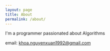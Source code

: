 ```yaml
---
layout: page
title: About
permalink: /about/
---
```


I'm a programmer passionated about Algorithms

email: khoa.nguyenxuan1992@gmail.com
